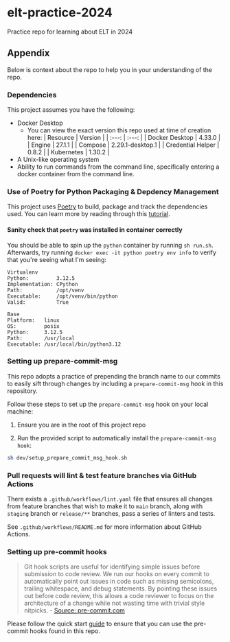 # elt-practice-2024
Practice repo for learning about ELT in 2024

## Appendix

Below is context about the repo to help you in your understanding of the repo.

### Dependencies

This project assumes you have the following:

* Docker Desktop
    + You can view the exact version this repo used at time of creation here:
      | Resource | Version |
      | :---: | :---: |
      | Docker Desktop | 4.33.0 |
      | Engine | 27.1.1 |
      | Compose | 2.29.1-desktop.1 |
      | Credential Helper | 0.8.2 |
      | Kubernetes | 1.30.2 |
* A Unix-like operating system
* Ability to run commands from the command line, specifically entering a docker container from the command line.


### Use of Poetry for Python Packaging & Depdency Management

This project uses [Poetry](https://python-poetry.org/) to build, package and track the dependencies used. You can learn more by reading through this [tutorial](https://realpython.com/dependency-management-python-poetry/).

#### Sanity check that `poetry` was installed in container correctly

You should be able to spin up the `python` container by running `sh run.sh`. Afterwards, try running `docker exec -it python poetry env info` to verify that you're seeing what I'm seeing:

```text
Virtualenv
Python:         3.12.5
Implementation: CPython
Path:           /opt/venv
Executable:     /opt/venv/bin/python
Valid:          True

Base
Platform:   linux
OS:         posix
Python:     3.12.5
Path:       /usr/local
Executable: /usr/local/bin/python3.12
```

### Setting up prepare-commit-msg

This repo adopts a practice of prepending the branch name to our commits to easily sift through changes by including a `prepare-commit-msg` hook in this repository.

Follow these steps to set up the `prepare-commit-msg` hook on your local machine:

1. Ensure you are in the root of this project repo

2. Run the provided script to automatically install the `prepare-commit-msg hook`:

```sh
sh dev/setup_prepare_commit_msg_hook.sh
```

### Pull requests will lint & test feature branches via GitHub Actions

There exists a `.github/workflows/lint.yaml` file that ensures all changes from feature branches that wish to make it to `main` branch, along with `staging` branch or `release/**` branches, pass a series of linters and tests.

See `.github/workflows/README.md` for more information about GitHub Actions.

### Setting up pre-commit hooks

> Git hook scripts are useful for identifying simple issues before submission to code review. We run our hooks on every commit to automatically point out issues in code such as missing semicolons, trailing whitespace, and debug statements. By pointing these issues out before code review, this allows a code reviewer to focus on the architecture of a change while not wasting time with trivial style nitpicks. - [Source: pre-commit.com](https://pre-commit.com/)

Please follow the quick start [guide](https://pre-commit.com/#quick-start) to ensure that you can use the pre-commit hooks found in this repo.